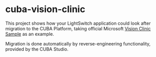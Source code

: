 # cuba-vision-clinic

This project shows how your LightSwitch application could look after migration to the CUBA Platform, taking official Microsoft [Vision Clinic Sample](https://code.msdn.microsoft.com/windowsdesktop/Visual-Studio-LightSwitch-c8e92df4) as an example.

Migration is done automatically by reverse-engineering functionality, provided by the CUBA Studio.



